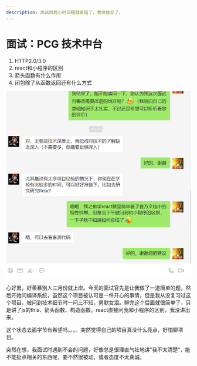 ```yaml
---
description: 面试后两小时流程就变暗了，我快放弃了。
---
```


# 面试：PCG 技术中台

1. HTTP2.0/3.0
2. react和小程序的区别
3. 箭头函数有什么作用
4. 闭包除了从函数返回还有什么方式

![](../.gitbook/assets/image%20%289%29.png)

心好累，好羡慕别人三月份就上岸。今天的面试官先是让我做了一道简单的题，然后开始问编译系统，虽然这个项目被认可是一件开心的事情，但是我从没复习过这个项目，被问到技术细节时一问三不知，男默女泪。聊完这个后面就很简单了，只是讲了js的this、箭头函数、构造函数。react直接问我和小程序的区别，我没讲出来。

这个状态去面字节有希望吗。。。。突然觉得自己的项目真没什么亮点，好怕聊项目。

突然在想，我面试时遇到不会的问题，好像总是很理直气壮地讲”我不太清楚“，能不能扯点相关的东西呢，要不然很被动，或者态度不太真诚。

